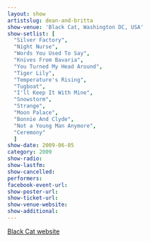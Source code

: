 ```yaml
---
layout: show
artistslug: dean-and-britta
show-venue: 'Black Cat, Washington DC, USA'
show-setlist: [
  "Silver Factory",
  "Night Nurse",
  "Words You Used To Say",
  "Knives From Bavaria",
  "You Turned My Head Around",
  "Tiger Lily",
  "Temperature's Rising",
  "Tugboat",
  "I'll Keep It With Mine",
  "Snowstorm",
  "Strange",
  "Moon Palace",
  "Bonnie And Clyde",
  "Not a Young Man Anymore",
  "Ceremony"
  ]
show-date: 2009-06-05
category: 2009
show-radio: 
show-lastfm: 
show-cancelled: 
performers: 
facebook-event-url: 
show-poster-url: 
show-ticket-url: 
show-venue-website: 
show-additional: 
---
```


<a href="http://www.blackcatdc.com/schedule.html">Black Cat website</a>